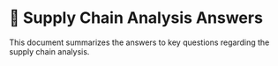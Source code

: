 # 📝 Supply Chain Analysis Answers

This document summarizes the answers to key questions regarding the supply chain analysis.
